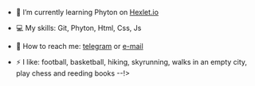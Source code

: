 <!-- ###  Hi there. My name is Maxim Dzyubak. I'm DevJun
<!--
**maxdzyubak/maxdzyubak** is a ✨ _special_ ✨ repository because its `README.md` (this file) appears on your GitHub profile.-->

<!-- - 🔭 I’m currently working on ... -->
- 🌱 I’m currently learning Phyton on <a href="https://hexlet.io">Hexlet.io</a>

- 💻 My skills: Git, Phyton, Html, Css, Js
<!-- - 👯 I’m looking to collaborate on ... -->
<!-- - 🤔 I’m looking for help with ... -->
<!-- - 💬 Ask me about ... -->
- 📩 How to reach me: <a href="https://t.me/maxdzyubak">telegram</a> or <a href="mailto: maxdzyubak@gmail.com">e-mail</a>
<!-- - 😄 Pronouns: ... -->
- ⚡ I like: football, basketball, hiking, skyrunning, walks in an empty city, play chess and reeding books
--!>
